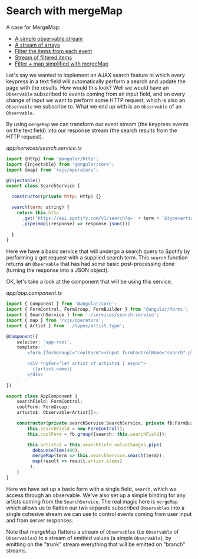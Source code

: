 # Search with mergeMap


A case for MergeMap:

* [A simple observable stream](http://jsbin.com/nutegi/36/edit?js,console)
* [A stream of arrays](http://jsbin.com/lerake/3/edit?js,console)
* [Filter the items from each event](http://jsbin.com/widadiz/2/edit?js,console)
* [Stream of filtered items](http://jsbin.com/reyoja/2/edit?js,console)
* [Filter + map simplified with mergeMap](http://jsbin.com/sahiye/2/edit?js,console)

Let's say we wanted to implement an AJAX search feature in which every keypress in a text field will automatically perform a search and update the page with the results. How would this look? Well we would have an `Observable` subscribed to events coming from an input field, and on every change of input we want to perform some HTTP request, which is also an `Observable` we subscribe to. What we end up with is an `Observable` of an `Observable`.

By using `mergeMap` we can transform our event stream \(the keypress events on the text field\) into our response stream \(the search results from the HTTP request\).

_app/services/search.service.ts_

```javascript
import {Http} from '@angular/http';
import {Injectable} from '@angular/core';
import {map} from 'rxjs/operators';

@Injectable()
export class SearchService {

  constructor(private http: Http) {}

  search(term: string) {
    return this.http
      .get('https://api.spotify.com/v1/search?q=' + term + '&type=artist')
      .pipe(map((response) => response.json()))
            
  }
}
```

Here we have a basic service that will undergo a search query to Spotify by performing a get request with a supplied search term. This `search` function returns an `Observable` that has had some basic post-processing done \(turning the response into a JSON object\).

OK, let's take a look at the component that will be using this service.

_app/app.component.ts_

```typescript
import { Component } from '@angular/core';
import { FormControl, FormGroup, FormBuilder } from '@angular/forms';
import { SearchService } from './services/search.service';
import { map } from 'rxjs/operators';
import { Artist } from './types/artist.type';

@Component({
    selector: 'app-root',
    template: `
        <form [formGroup]="coolForm"><input formControlName="search" placeholder="Search Spotify artist"></form>

        <div *ngFor="let artist of artists$ | async">
          {{artist.name}}
        </div>
    `
})

export class AppComponent {
    searchField: FormControl;
    coolForm: FormGroup;
    artists$: Observable<Artist[]>;

    constructor(private searchService:SearchService, private fb:FormBuilder) {
        this.searchField = new FormControl();
        this.coolForm = fb.group({search: this.searchField});

        this.artists$ = this.searchField.valueChanges.pipe(
          debounceTime(400),
          mergeMap(term => this.searchService.search(term)),
          map(result => result.artist.items)
         );
    }
}
```

Here we have set up a basic form with a single field, `search`, which we access through an observable. We've also set up a simple binding for any artists coming from the `SearchService`. The real magic here is `mergeMap` which allows us to flatten our two separate subscribed `Observables` into a single cohesive stream we can use to control events coming from user input and from server responses.

Note that mergeMap flattens a stream of `Observables` \(i.e `Observable` of `Observables`\) to a stream of emitted values \(a simple `Observable`\), by emitting on the "trunk" stream everything that will be emitted on "branch" streams.

